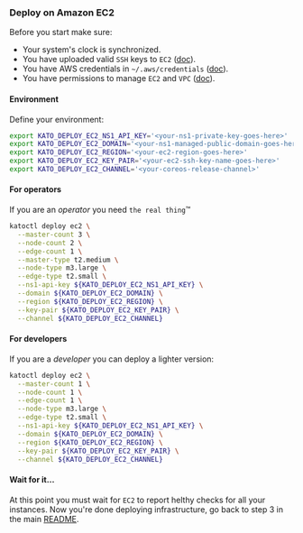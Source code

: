 ### Deploy on Amazon EC2

Before you start make sure:
- Your system's clock is synchronized.
- You have uploaded valid `SSH` keys to `EC2` ([doc](http://docs.aws.amazon.com/AWSEC2/latest/UserGuide/ec2-key-pairs.html)).
- You have AWS credentials in `~/.aws/credentials` ([doc](https://github.com/aws/aws-sdk-go/wiki/configuring-sdk#shared-credentials-file)).
- You have permissions to manage `EC2` and `VPC` ([doc](http://docs.aws.amazon.com/IAM/latest/UserGuide/access_permissions.html)).

#### Environment
Define your environment:
```bash
export KATO_DEPLOY_EC2_NS1_API_KEY='<your-ns1-private-key-goes-here>'
export KATO_DEPLOY_EC2_DOMAIN='<your-ns1-managed-public-domain-goes-here>'
export KATO_DEPLOY_EC2_REGION='<your-ec2-region-goes-here>'
export KATO_DEPLOY_EC2_KEY_PAIR='<your-ec2-ssh-key-name-goes-here>'
export KATO_DEPLOY_EC2_CHANNEL='<your-coreos-release-channel>'
```

#### For operators
If you are an *operator* you need `the real thing`&trade;
```bash
katoctl deploy ec2 \
  --master-count 3 \
  --node-count 2 \
  --edge-count 1 \
  --master-type t2.medium \
  --node-type m3.large \
  --edge-type t2.small \
  --ns1-api-key ${KATO_DEPLOY_EC2_NS1_API_KEY} \
  --domain ${KATO_DEPLOY_EC2_DOMAIN} \
  --region ${KATO_DEPLOY_EC2_REGION} \
  --key-pair ${KATO_DEPLOY_EC2_KEY_PAIR} \
  --channel ${KATO_DEPLOY_EC2_CHANNEL}
```

#### For developers
If you are a *developer* you can deploy a lighter version:
```bash
katoctl deploy ec2 \
  --master-count 1 \
  --node-count 1 \
  --edge-count 1 \
  --node-type m3.large \
  --edge-type t2.small \
  --ns1-api-key ${KATO_DEPLOY_EC2_NS1_API_KEY} \
  --domain ${KATO_DEPLOY_EC2_DOMAIN} \
  --region ${KATO_DEPLOY_EC2_REGION} \
  --key-pair ${KATO_DEPLOY_EC2_KEY_PAIR} \
  --channel ${KATO_DEPLOY_EC2_CHANNEL}
```

#### Wait for it...
At this point you must wait for `EC2` to report helthy checks for all your instances. Now you're done deploying infrastructure, go back to step 3 in the main [README](https://github.com/h0tbird/kato/blob/master/README.md).
